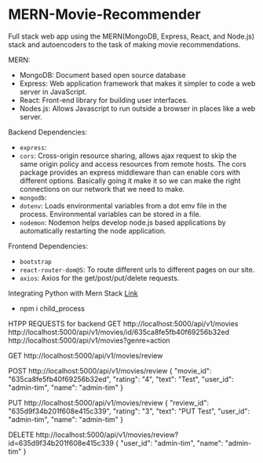 # MERN-Movie-Recommender
Full stack web app using the MERN(MongoDB, Express, React, and Node.js) stack and autoencoders to the task of making movie recommendations.

MERN:
<ul>
	<li>MongoDB: Document based open source database</li>
	<li>Express: Web application framework that makes it simpler to code a web server in JavaScript.</li>
	<li>React: Front-end library for building user interfaces.</li>
	<li>Nodes.js: Allows Javascript to run outside a browser in places like a web server.</li>
</ul>

Backend Dependencies:
<ul>
	<li><code>express</code>: </li>
	<li><code>cors</code>: Cross-origin resource sharing, allows ajax request to skip the same origin policy and access resources from remote hosts. The cors package provides an express middleware than can enable cors with different options. Basically going it make it so we can make the right connections on our network that we need to make.</li>
	<li><code>mongodb</code>: </li>
	<li><code>dotenv</code>: Loads environmental variables from a dot emv file in the process. Environmental variables can be stored in a file.</li>
	<li><code>nodemon</code>: Nodemon helps develop node.js based applications by automatically restarting the node application.</li>
</ul>

Frontend Dependencies: <code></code>
<ul>
	<li><code>bootstrap</code></li>
	<li><code>react-router-dom@5</code>: To route different urls to different pages on our site.</li>
	<li><code>axios</code>: Axios for the get/post/put/delete requests.</li>
</ul>

Integrating Python with Mern Stack <a href="https://dilmikottachchi.medium.com/integrating-python-with-the-mern-stack-59c060957710">Link</a>
<ul>
	<li>npm i child_process</li>
</ul>

HTPP REQUESTS for backend
GET
http://localhost:5000/api/v1/movies
http://localhost:5000/api/v1/movies/id/635ca8fe5fb40f69256b32ed
http://localhost:5000/api/v1/movies?genre=action

GET
http://localhost:5000/api/v1/movies/review

POST
http://localhost:5000/api/v1/movies/review
{
	"movie_id": "635ca8fe5fb40f69256b32ed",
	"rating": "4",
	"text": "Test",
	"user_id": "admin-tim",
	"name": "admin-tim"
}

PUT
http://localhost:5000/api/v1/movies/review
{
	"review_id": "635d9f34b201f608e415c339",
	"rating": "3",
	"text": "PUT Test",
	"user_id": "admin-tim",
	"name": "admin-tim"
}

DELETE
http://localhost:5000/api/v1/movies/review?id=635d9f34b201f608e415c339
{
	"user_id": "admin-tim",
	"name": "admin-tim"
}

